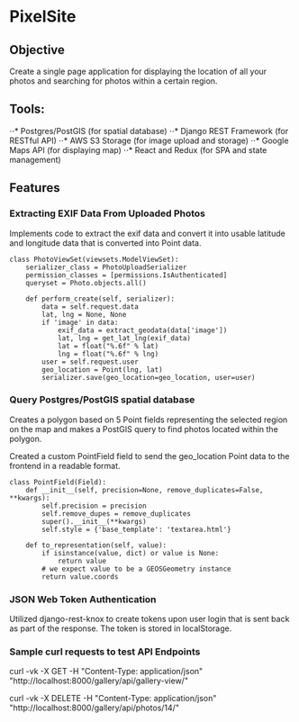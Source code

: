 # PixelSite

## Objective
Create a single page application for displaying the location of all your photos and searching for photos within a certain region.

## Tools: 
⋅⋅* Postgres/PostGIS (for spatial database)
⋅⋅* Django REST Framework (for RESTful API)
⋅⋅* AWS S3 Storage (for image upload and storage)
⋅⋅* Google Maps API (for displaying map)
⋅⋅* React and Redux (for SPA and state management)

## Features
### Extracting EXIF Data From Uploaded Photos
Implements code to extract the exif data and convert it into usable latitude and longitude data that is converted into Point data. 

```
class PhotoViewSet(viewsets.ModelViewSet):
    serializer_class = PhotoUploadSerializer
    permission_classes = [permissions.IsAuthenticated]
    queryset = Photo.objects.all()

    def perform_create(self, serializer):
        data = self.request.data
        lat, lng = None, None
        if 'image' in data:
            exif_data = extract_geodata(data['image'])
            lat, lng = get_lat_lng(exif_data)
            lat = float("%.6f" % lat)
            lng = float("%.6f" % lng)
        user = self.request.user
        geo_location = Point(lng, lat)
        serializer.save(geo_location=geo_location, user=user)
```

### Query Postgres/PostGIS spatial database
Creates a polygon based on 5 Point fields representing the selected region on the map and makes a PostGIS query to find photos located within the polygon.

Created a custom PointField field to send the geo_location Point data to the frontend in a readable format. 

```
class PointField(Field):
    def __init__(self, precision=None, remove_duplicates=False, **kwargs):
        self.precision = precision
        self.remove_dupes = remove_duplicates
        super().__init__(**kwargs)
        self.style = {'base_template': 'textarea.html'}

    def to_representation(self, value):
        if isinstance(value, dict) or value is None:
            return value
        # we expect value to be a GEOSGeometry instance
        return value.coords
```

### JSON Web Token Authentication
Utilized django-rest-knox to create tokens upon user login that is sent back as part of the response. The token is stored in localStorage.


### Sample curl requests to test API Endpoints
curl -vk -X GET -H "Content-Type: application/json" "http://localhost:8000/gallery/api/gallery-view/"

curl -vk -X DELETE -H "Content-Type: application/json" "http://localhost:8000/gallery/api/photos/14/"
